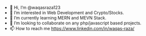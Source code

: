 - 👋 Hi, I’m @waqasraza123
- 👀 I’m interested in Web Development and Crypto/Stocks.
- 🌱 I’m currently learning MERN and MEVN Stack.
- 💞️ I’m looking to collaborate on any php/javascript based projects. 
- 📫 How to reach me https://www.linkedin.com/in/waqas-raza/

<!---
waqasraza123/waqasraza123 is a ✨ special ✨ repository because its `README.md` (this file) appears on your GitHub profile.
You can click the Preview link to take a look at your changes.
--->
